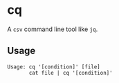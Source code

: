 # cq 

A `csv` command line tool like `jq`.

## Usage 

```
Usage: cq '[condition]' [file]
       cat file | cq '[condition]'
```
